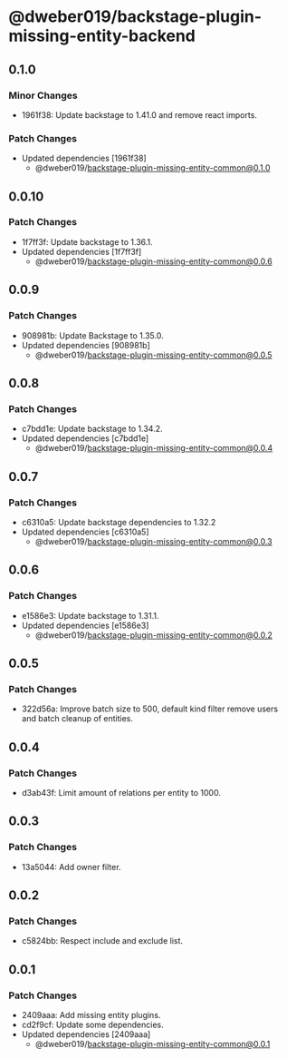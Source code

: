 # @dweber019/backstage-plugin-missing-entity-backend

## 0.1.0

### Minor Changes

- 1961f38: Update backstage to 1.41.0 and remove react imports.

### Patch Changes

- Updated dependencies [1961f38]
  - @dweber019/backstage-plugin-missing-entity-common@0.1.0

## 0.0.10

### Patch Changes

- 1f7ff3f: Update backstage to 1.36.1.
- Updated dependencies [1f7ff3f]
  - @dweber019/backstage-plugin-missing-entity-common@0.0.6

## 0.0.9

### Patch Changes

- 908981b: Update Backstage to 1.35.0.
- Updated dependencies [908981b]
  - @dweber019/backstage-plugin-missing-entity-common@0.0.5

## 0.0.8

### Patch Changes

- c7bdd1e: Update backstage to 1.34.2.
- Updated dependencies [c7bdd1e]
  - @dweber019/backstage-plugin-missing-entity-common@0.0.4

## 0.0.7

### Patch Changes

- c6310a5: Update backstage dependencies to 1.32.2
- Updated dependencies [c6310a5]
  - @dweber019/backstage-plugin-missing-entity-common@0.0.3

## 0.0.6

### Patch Changes

- e1586e3: Update backstage to 1.31.1.
- Updated dependencies [e1586e3]
  - @dweber019/backstage-plugin-missing-entity-common@0.0.2

## 0.0.5

### Patch Changes

- 322d56a: Improve batch size to 500, default kind filter remove users and batch cleanup of entities.

## 0.0.4

### Patch Changes

- d3ab43f: Limit amount of relations per entity to 1000.

## 0.0.3

### Patch Changes

- 13a5044: Add owner filter.

## 0.0.2

### Patch Changes

- c5824bb: Respect include and exclude list.

## 0.0.1

### Patch Changes

- 2409aaa: Add missing entity plugins.
- cd2f9cf: Update some dependencies.
- Updated dependencies [2409aaa]
  - @dweber019/backstage-plugin-missing-entity-common@0.0.1
